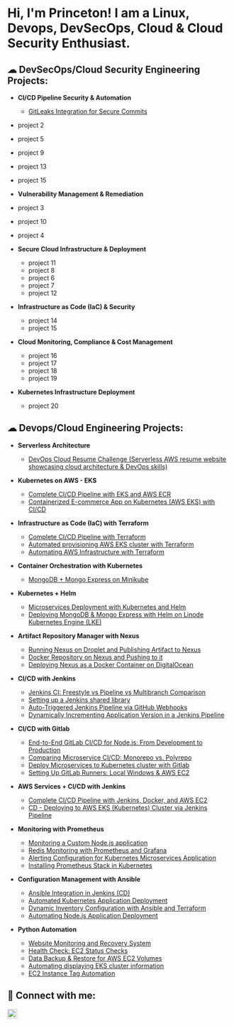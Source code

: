 <h1>Hi, I'm Princeton! I am a Linux, Devops, DevSecOps, Cloud & Cloud Security Enthusiast.</a>

<h2>☁︎ DevSecOps/Cloud Security Engineering Projects:</h2>

- <b>CI/CD Pipeline Security & Automation</b>
  - [GitLeaks Integration for Secure Commits](https://gitlab.com/Princeton45/gitleaks-integration-for-secure-commits)
 - project 2
 - project 5
 - project 9
 - project 13
 - project 15

- <b>Vulnerability Management & Remediation</b>
 - project 3
 - project 10
 - project 4

- <b>Secure Cloud Infrastructure & Deployment</b>
  - project 11
  - project 8
  - project 6
  - project 7
  - project 12

- <b>Infrastructure as Code (IaC) & Security</b>
  - project 14
  - project 15
    
- <b>Cloud Monitoring, Compliance & Cost Management</b>
  - project 16
  - project 17
  - project 18
  - project 19

- <b>Kubernetes Infrastructure Deployment</b>
  - project 20



<h2>☁︎ Devops/Cloud Engineering Projects:</h2>

- <b>Serverless Architecture</b>
  - [DevOps Cloud Resume Challenge (Serverless AWS resume website showcasing cloud architecture & DevOps skills)](https://github.com/Princeton45/DevOps-Cloud-Resume-Challenge)
 
- <b>Kubernetes on AWS - EKS</b>
  - [Complete CI/CD Pipeline with EKS and AWS ECR](https://github.com/Princeton45/eks-ecr-complete-pipeline)
  - [Containerized E-commerce App on Kubernetes (AWS EKS) with CI/CD](https://github.com/Princeton45/Kubernetes-Resume-Challenge)
    
- <b>Infrastructure as Code (IaC) with Terraform</b>
  - [Complete CI/CD Pipeline with Terraform](https://github.com/Princeton45/terraform-complete-cicd)
  - [Automated provisioning AWS EKS cluster with Terraform](https://github.com/Princeton45/terraform-aws-eks-cluster)
  - [Automating AWS Infrastructure with Terraform](https://github.com/Princeton45/terraform-aws-infrastructure?tab=readme-ov-file)

- <b>Container Orchestration with Kubernetes</b>
  - [MongoDB + Mongo Express on Minikube](https://github.com/Princeton45/k8s-mongodb-express-local)

- <b>Kubernetes + Helm</b>
  - [Microservices Deployment with Kubernetes and Helm](https://github.com/Princeton45/microservices-helm-deployment1)
  - [Deploying MongoDB & Mongo Express with Helm on Linode Kubernetes Engine (LKE)](https://github.com/Princeton45/kubernetes-mongodb-helm)

- <b>Artifact Repository Manager with Nexus</b>
  - [Running Nexus on Droplet and Publishing Artifact to Nexus](https://github.com/Princeton45/nexus-droplet-setup)
  - [Docker Repository on Nexus and Pushing to it](https://github.com/Princeton45/nexus-docker-repo-setup)
  - [Deploying Nexus as a Docker Container on DigitalOcean](https://github.com/Princeton45/nexus-docker-container)
    
- <b>CI/CD with Jenkins</b>
  - [Jenkins CI: Freestyle vs Pipeline vs Multibranch Comparison](https://github.com/Princeton45/jenkins-multi-pipeline)
  - [Setting up a Jenkins shared library](https://github.com/Princeton45/jenkins-shared-library)
  - [Auto-Triggered Jenkins Pipeline via GitHub Webhooks](https://github.com/Princeton45/jenkins-webhooks-trigger)
  - [Dynamically Incrementing Application Version in a Jenkins Pipeline](https://github.com/Princeton45/jenkins-dynamic-versioning)

- <b>CI/CD with Gitlab</b>

  - [End-to-End GitLab CI/CD for Node.js: From Development to Production](https://gitlab.com/Princeton45/nodejs-gitlab-cicd-project)
  - [Comparing Microservice CI/CD: Monorepo vs. Polyrepo](https://gitlab.com/Princeton45/cicd-monorepo-polyrepo-microservice)
  - [Deploy Microservices to Kubernetes cluster with Gitlab](https://gitlab.com/Princeton45/deploy-microservices-to-kubernetes-cluster-with-gitlab)
  - [Setting Up GitLab Runners: Local Windows & AWS EC2](https://github.com/Princeton45/local-aws-runner)

- <b>AWS Services + CI/CD with Jenkins</b>
  - [Complete CI/CD Pipeline with Jenkins, Docker, and AWS EC2](https://github.com/Princeton45/jenkins-docker-ec2-cicd)
  - [CD - Deploying to AWS EKS (Kubernetes) Cluster via Jenkins Pipeline](https://github.com/Princeton45/jenkins-eks-cd-pipeline)
 
- <b>Monitoring with Prometheus</b>
  - [Monitoring a Custom Node.js application](https://github.com/Princeton45/monitor-custom-app)
  - [Redis Monitoring with Prometheus and Grafana](https://github.com/Princeton45/monitor-3rd-party-app)
  - [Alerting Configuration for Kubernetes Microservices Application](https://github.com/Princeton45/config-alerting-prometheus)
  - [Installing Prometheus Stack in Kubernetes](https://github.com/Princeton45/install-prometheus-eks)
  
- <b>Configuration Management with Ansible</b>
  - [Ansible Integration in Jenkins (CD)](https://github.com/Princeton45/ansible-jenkins-integration)
  - [Automated Kubernetes Application Deployment](https://github.com/Princeton45/ansible-kubernetes-deployment)
  - [Dynamic Inventory Configuration with Ansible and Terraform](https://github.com/Princeton45/dynamic-inventory-ec2)
  - [Automating Node.js Application Deployment](https://github.com/Princeton45/nodejs-ansible-deploy)
    
- <b>Python Automation</b>
  - [Website Monitoring and Recovery System](https://github.com/Princeton45/website-monitoring-python)
  - [Health Check: EC2 Status Checks](https://github.com/Princeton45/ec2-health-check)
  - [Data Backup & Restore for AWS EC2 Volumes](https://github.com/Princeton45/data-backup-restore-python)
  - [Automating displaying EKS cluster information](https://github.com/Princeton45/python-eks-monitor)
  - [EC2 Instance Tag Automation](https://github.com/Princeton45/ec2-tag-automation)
  
<h2> 🤳 Connect with me:</h2>

[<img align="left" alt="Princeton Abdulsalam | LinkedIn" width="22px" src="https://cdn.jsdelivr.net/npm/simple-icons@v3/icons/linkedin.svg" />][linkedin]

[linkedin]: https://www.linkedin.com/in/princetona/
